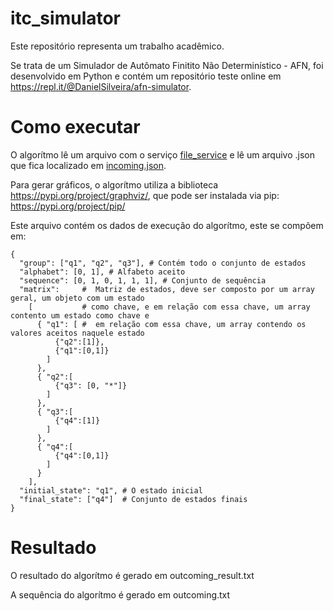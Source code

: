 # itc_simulator

Este repositório representa um trabalho acadêmico.

Se trata de um Simulador de Autômato Finitito Não Determinístico - AFN, foi desenvolvido em Python e contém um repositório teste online em https://repl.it/@DanielSilveira/afn-simulator.

# Como executar

O algorítmo lê um arquivo com o serviço [file_service](file_service.py) e lê um arquivo .json que fica localizado em [incoming.json](incoming.json).

Para gerar gráficos, o algorítmo utiliza a biblioteca https://pypi.org/project/graphviz/, que pode ser instalada via 
pip: https://pypi.org/project/pip/

Este arquivo contém os dados de execução do algorítmo, este se compõem em:

```
{
  "group": ["q1", "q2", "q3"], # Contém todo o conjunto de estados
  "alphabet": [0, 1], # Alfabeto aceito
  "sequence": [0, 1, 0, 1, 1, 1], # Conjunto de sequência
  "matrix":     #  Matriz de estados, deve ser composto por um array geral, um objeto com um estado 
    [           # como chave, e em relação com essa chave, um array contento um estado como chave e
      { "q1": [ #  em relação com essa chave, um array contendo os valores aceitos naquele estado
          {"q2":[1]},
          {"q1":[0,1]}
        ]
      },
      { "q2":[
          {"q3": [0, "*"]}
        ]
      },
      { "q3":[
          {"q4":[1]}
        ]
      },
      { "q4":[
          {"q4":[0,1]}
        ]
      }
    ],
  "initial_state": "q1", # O estado inicial
  "final_state": ["q4"]  # Conjunto de estados finais
}
```

# Resultado

O resultado do algorítmo é gerado em outcoming_result.txt

A sequência do algorítmo é gerado em outcoming.txt
